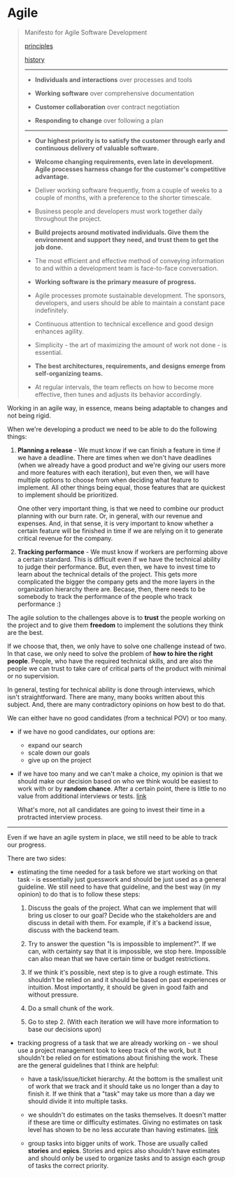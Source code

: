 # Agile

> Manifesto for Agile Software Development
>
> [principles](https://agilemanifesto.org/principles.html)
>
> [history](https://agilemanifesto.org/history.html)
>
> ---
>
> - __Individuals and interactions__ over processes and tools
>
> - __Working software__ over comprehensive documentation
>
> - __Customer collaboration__ over contract negotiation
>
> - __Responding to change__ over following a plan
>
> ---
>
> - __Our highest priority is to satisfy the customer through early and continuous delivery of valuable software.__
>
> - __Welcome changing requirements, even late in development. Agile processes harness change for the customer's competitive advantage.__
>
> - Deliver working software frequently, from a couple of weeks to a couple of months, with a preference to the shorter timescale.
>
> - Business people and developers must work together daily throughout the project.
>
> - __Build projects around motivated individuals. Give them the environment and support they need, and trust them to get the job done.__
>
> - The most efficient and effective method of conveying information to and within a development team is face-to-face conversation.
>
> - __Working software is the primary measure of progress.__
>
> - Agile processes promote sustainable development. The sponsors, developers, and users should be able to maintain a constant pace indefinitely.
>
> - Continuous attention to technical excellence and good design enhances agility.
>
> - Simplicity - the art of maximizing the amount of work not done - is essential.
>
> - __The best architectures, requirements, and designs emerge from self-organizing teams.__
>
> - At regular intervals, the team reflects on how to become more effective, then tunes and adjusts its behavior accordingly.


Working in an agile way, in essence, means being adaptable to changes and not being rigid.

When we're developing a product we need to be able to do the following things:

1. __Planning a release__ - We must know if we can finish a feature in time if we have a deadline. There are times when we don't have deadlines (when we already have a good product and we're giving our users more and more features with each iteration), but even then, we will have multiple options to choose from when deciding what feature to implement. All other things being equal, those features that are quickest to implement should be prioritized.

   One other very important thing, is that we need to combine our product planning with our burn rate. Or, in general, with our revenue and expenses. And, in that sense, it is very important to know whether a certain feature will be finished in time if we are relying on it to generate critical revenue for the company.

2. __Tracking performance__ - We must know if workers are performing above a certain standard. This is difficult even if we have the technical ability to judge their performance. But, even then, we have to invest time to learn about the technical details of the project. This gets more complicated the bigger the company gets and the more layers in the organization hierarchy there are. Becase, then, there needs to be somebody to track the performance of the people who track performance :)

The agile solution to the challenges above is to __trust__ the people working on the project and to give them __freedom__ to implement the solutions they think are the best.

If we choose that, then, we only have to solve one challenge instead of two. In that case, we only need to solve the problem of __how to hire the right people__. People, who have the required technical skills, and are also the people we can trust to take care of critical parts of the product with minimal or no supervision.

In general, testing for technical ability is done through interviews, which isn't straightforward. There are many, many books written about this subject. And, there are many contradictory opinions on how best to do that.

We can either have no good candidates (from a technical POV) or too many.

- if we have no good candidates, our options are:

  - expand our search
  - scale down our goals
  - give up on the project

- if we have too many and we can't make a choice, my opinion is that we should make our decision based on who we think would be easiest to work with or by __random chance__. After a certain point, there is little to no value from additional interviews or tests. [link](https://rework.withgoogle.com/blog/google-rule-of-four/)

  What's more, not all candidates are going to invest their time in a protracted interview process.

---

Even if we have an agile system in place, we still need to be able to track our progress.

There are two sides:

- estimating the time needed for a task before we start working on that task - is essentially just guesswork and should be just used as a general guideline.
  We still need to have that guideline, and the best way (in my opinion) to do that is to follow these steps:

  1. Discuss the goals of the project. What can we implement that will bring us closer to our goal? Decide who the stakeholders are and discuss in detail with them. For example, if it's a backend issue, discuss with the backend team.

  2. Try to answer the question "Is is impossible to implement?". If we can, with certainty say that it is impossible, we stop here. Impossible can also mean that we have certain time or budget restrictions.

  3. If we think it's possible, next step is to give a rough estimate. This shouldn't be relied on and it should be based on past experiences or intuition. Most importantly, it should be given in good faith and without pressure.

  4. Do a small chunk of the work.

  5. Go to step 2. (With each iteration we will have more information to base our decisions upon)

- tracking progress of a task that we are already working on - we shoul use a project management took to keep track of the work, but it shouldn't be relied on for estimations about finishing the work. These are the general guidelines that I think are helpful:

  - have a task/issue/ticket hierarchy. At the bottom is the smallest unit of work that we track and it should take us no longer than a day to finish it.
    If we think that a "task" may take us more than a day we should divide it into multiple tasks.

  - we shouldn't do estimates on the tasks themselves. It doesn't matter if these are time or difficulty estimates. Giving no estimates on task level has shown to be no less accurate than having estimates. [link](https://www.methodsandtools.com/archive/noestimates.php)

  - group tasks into bigger units of work. Those are usually called __stories__ and __epics__. Stories and epics also shouldn't have estimates and should only be used to organize tasks and to assign each group of tasks the correct priority.
